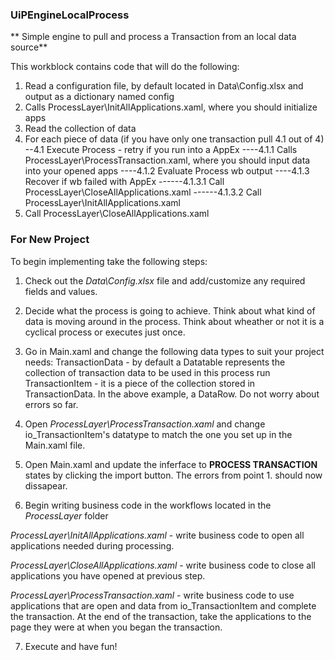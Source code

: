### UiPEngineLocalProcess ###
** Simple engine to pull and process a Transaction from an local data source**

This workblock contains code that will do the following:
1. Read a configuration file, by default located in Data\Config.xlsx and output as a dictionary named config
2. Calls ProcessLayer\InitAllApplications.xaml, where you should initialize apps
3. Read the collection of data
4. For each piece of data (if you have only one transaction pull 4.1 out of 4)
--4.1 Execute Process - retry if you run into a AppEx
----4.1.1 Calls ProcessLayer\ProcessTransaction.xaml, where you should input data into your opened    apps
----4.1.2 Evaluate Process wb output
----4.1.3 Recover if wb failed with AppEx
------4.1.3.1 Call ProcessLayer\CloseAllApplications.xaml
------4.1.3.2 Call ProcessLayer\InitAllApplications.xaml
5. Call ProcessLayer\CloseAllApplications.xaml

### For New Project ###
To begin implementing take the following steps:

1. Check out the *Data\Config.xlsx* file and add/customize any required fields and values. 

2. Decide what the process is going to achieve. Think about what kind of data is moving around in the process. Think about wheather or not it is a cyclical process or executes just once. 

3. Go in Main.xaml and change the following data types to suit your project needs:
TransactionData - by default a Datatable represents the collection of transaction data to be used in this process run
TransactionItem - it is a piece of the collection stored in TransactionData. In the above example, a DataRow.
Do not worry about errors so far.

4. Open *ProcessLayer\ProcessTransaction.xaml* and change io_TransactionItem's datatype to match the one you set up in the Main.xaml file.

5. Open Main.xaml and update the inferface to **PROCESS TRANSACTION** states by clicking the import button. The errors from point 1. should now dissapear.

6. Begin writing business code in the workflows located in the *ProcessLayer* folder

*ProcessLayer\InitAllApplications.xaml* - write business code to open all applications needed during processing.

*ProcessLayer\CloseAllApplications.xaml* - write business code to close all applications you have opened at previous step.

*ProcessLayer\ProcessTransaction.xaml* - write business code to use applications that are open and data from io_TransactionItem and complete the transaction. At the end of the transaction, take the applications to the page they were at when you began the transaction. 

7. Execute and have fun! 

